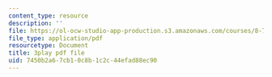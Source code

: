 ```yaml
---
content_type: resource
description: ''
file: https://ol-ocw-studio-app-production.s3.amazonaws.com/courses/8-701-introduction-to-nuclear-and-particle-physics-fall-2020/7450b2a67cb10c8b1c2c44efad88ec90_quSdhgX3NB8.pdf
file_type: application/pdf
resourcetype: Document
title: 3play pdf file
uid: 7450b2a6-7cb1-0c8b-1c2c-44efad88ec90
---
```


